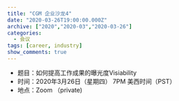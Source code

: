 ```yaml
---
title: "CGM 企业沙龙4"
date: "2020-03-26T19:00:00.000Z"
archive: ["2020","2020-03","2020-03-26"]
categories:
  - 会议
tags: [career, industry]
show_comments: true
---
```


- 题目：如何提高工作成果的曝光度Visiability 
- 时间：2020年3月26日（星期四） 7PM 美西时间（PST）
- 地点：Zoom （private)

